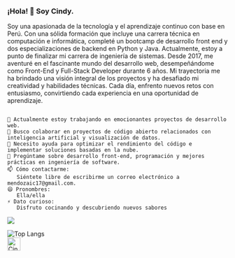 ### ¡Hola! 👋 Soy Cindy.
<p>Soy una apasionada de la tecnología y el aprendizaje continuo con base en Perú. Con una sólida formación que incluye una carrera técnica en computación e informática, completé un bootcamp de desarrollo front end y dos especializaciones de backend en Python y Java. Actualmente, estoy a punto de finalizar mi carrera de ingeniería de sistemas. Desde 2017, me aventuré en el fascinante mundo del desarrollo web, desempeñándome como Front-End y Full-Stack Developer durante 6 años. Mi trayectoria me ha brindado una visión integral de los proyectos y ha desafiado mi creatividad y habilidades técnicas. Cada día, enfrento nuevos retos con entusiasmo, convirtiendo cada experiencia en una oportunidad de aprendizaje.</p>


```text

🔭 Actualmente estoy trabajando en emocionantes proyectos de desarrollo web.
👯 Busco colaborar en proyectos de código abierto relacionados con inteligencia artificial y visualización de datos.
🤔 Necesito ayuda para optimizar el rendimiento del código e implementar soluciones basadas en la nube.
💬 Pregúntame sobre desarrollo front-end, programación y mejores prácticas en ingeniería de software.
📫 Cómo contactarme:
   Siéntete libre de escribirme un correo electrónico a mendozaic17@gmail.com.
😄 Pronombres:
   Ella/ella
⚡ Dato curioso:
   Disfruto cocinando y descubriendo nuevos sabores 

```


<picture>
  <source
    srcset="https://github-readme-stats.vercel.app/api?username=CindyMendoza&show_icons=true&theme=transparent&include_all_commits=true&rank_icon=github"
    media="(prefers-color-scheme: dark)"
  />
  <source
    srcset="https://github-readme-stats.vercel.app/api?username=CindyMendoza&show_icons=true&theme=transparent&include_all_commits=true&rank_icon=github"
    media="(prefers-color-scheme: light), (prefers-color-scheme: no-preference)"
  />
  <img src="https://github-readme-stats.vercel.app/api?username=CindyMendoza&show_icons=true&theme=transparent&include_all_commits=true&rank_icon=github" />
</picture>

![Top Langs](https://github-readme-stats.vercel.app/api/top-langs/?username=CindyMendoza&hide_progress=false&&langs_count=17&layout=compact)
<br>
<a href="https://www.linkedin.com/in/mendozacindy/">
 <img src="https://www.vectorlogo.zone/logos/linkedin/linkedin-icon.svg" alt="Cindy Mendoza Ibarra's LinkedIn Profile" height="30" width="30">
</a>
